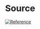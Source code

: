 # Source

[![Reference](https://img.youtube.com/vi/7M8e2Q5BirA/0.jpg)](https://www.youtube.com/playlist?list=PLhQ2JMBcfAsjZTA8_jGhz3BVqYgOeyyeu)
